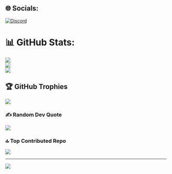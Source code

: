 
## 🌐 Socials:
[![Discord](https://img.shields.io/badge/Discord-%237289DA.svg?logo=discord&logoColor=white)](https://discord.com/users/748758747861745796) 
# 📊 GitHub Stats:
![](https://github-readme-stats.vercel.app/api?username=Juhan280&theme=tokyonight&hide_border=true&include_all_commits=true&count_private=false)<br/>
![](https://github-readme-streak-stats.herokuapp.com/?user=Juhan280&theme=tokyonight&hide_border=true)<br/>
![](https://github-readme-stats.vercel.app/api/top-langs/?username=Juhan280&theme=tokyonight&hide_border=true&include_all_commits=true&count_private=false&layout=compact)

## 🏆 GitHub Trophies
![](https://github-profile-trophy.vercel.app/?username=Juhan280&theme=tokyonight&no-frame=true&no-bg=false&margin-w=4)

### ✍️ Random Dev Quote
![](https://quotes-github-readme.vercel.app/api?type=horizontal&theme=tokyonight)

### 🔝 Top Contributed Repo
![](https://github-contributor-stats.vercel.app/api?username=Juhan280&limit=5&theme=tokyonight&combine_all_yearly_contributions=true)

---
[![](https://visitcount.itsvg.in/api?id=Juhan280&icon=0&color=0)](https://visitcount.itsvg.in)

<!-- Proudly created with GPRM ( https://gprm.itsvg.in ) -->
